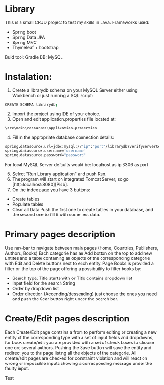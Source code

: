 # Library

This is a small CRUD project to test my skills in Java.
Frameworks used:
  - Spring boot
  - Spring Data JPA
  - Spring MVC
  - Thymeleaf + bootstrap
 
Buid tool: Gradle
DB: MySQL
# Instalation:
1. Create a librarydb schema on your MySQL Server either using Workbench or just running a SQL script:
```sh
CREATE SCHEMA librarydb;
```
2. Import the project using IDE of your choice.
3. Open and edit application.properties file located at:
```sh
\src\main\resources\application.properties
```
4. Fill in the appropriate database connection details:
```sh
spring.datasource.url=jdbc:mysql://"ip":"port"/librarydb?verifyServerCertificate=false&useSSL=true
spring.datasource.username="username"
spring.datasource.password="password"
```
For local MySQL Server defaults would be:
localhost as ip
3306 as port

5. Select "Run Library application" and push Run.
6. The program will start on integrated Tomcat Server, so go [http:localhost:8080][Pldb].
7. On the index page you have 3 buttons:
- Create tables
- Populate tables
- Clear all Data
Push the first one to create tables in your database, and the second one to fill it with some test data.
# Primary pages description
Use nav-bar to navigate between main pages (Home, Countries, Publishers, Authors, Books) 
Each categorie has an Add botton on the top to add new Entites and a table containing all objects of the corresponding categorie with Edit and Delete buttons next to each entity.
Page Books is provided a filter on the top of the page offering a possibuility to filter books by:
- Search type: Title starts with or Title contains dropdown list
- Input field for the search String
- Order by dropdown list
- Order direction (Accending/dessending)
just choose the ones you need and push the Sear button right under the search bar.
# Create/Edit pages description
Each Create/Edit page contains a from to perform editing or creating a new entity of the corresponding type with a set of input fields and dropdowns, for book create/edit you are provided with a set of check boxes to choose one ore several authors.
Pushing the Save button will save the entity and redirect you to the page listing all the objects of the categorie.
All create/edit pages are checked for constraint violation and will react on wrong or impossible inputs showing a corresponding message under the faulty input.

Test